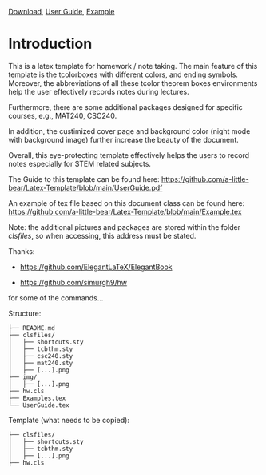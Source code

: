 
[Download](https://github.com/a-little-bear/Latex-Template/releases/tag/alpha), [User Guide](https://github.com/a-little-bear/Latex-Template/blob/main/UserGuide.pdf), [Example](https://github.com/a-little-bear/Latex-Template/blob/main/Example.pdf)

# Introduction

This is a latex template for homework / note taking. The main feature of this template is the tcolorboxes with different colors, and ending symbols. Moreover, the abbreviations of all these tcolor theorem boxes environments help the user effectively records notes during lectures.

Furthermore, there are some additional packages designed for specific courses, e.g., MAT240, CSC240.

In addition, the custimized cover page and background color (night mode with background image) further increase the beauty of the document.

Overall, this eye-protecting template effectively helps the users to record notes especially for STEM related subjects.

The Guide to this template can be found here: https://github.com/a-little-bear/Latex-Template/blob/main/UserGuide.pdf

An example of tex file based on this document class can be found here: https://github.com/a-little-bear/Latex-Template/blob/main/Example.tex

Note: the additional pictures and packages are stored within the folder *clsfiles*, so when accessing, this address must be stated. 

Thanks:

- https://github.com/ElegantLaTeX/ElegantBook

- https://github.com/simurgh9/hw

for some of the commands...

Structure:
```
├── README.md
├── clsfiles/
│   ├── shortcuts.sty
│   ├── tcbthm.sty
│   ├── csc240.sty
│   ├── mat240.sty
│   ├── [...].png
├── img/
│   ├── [...].png
├── hw.cls
├── Examples.tex
└── UserGuide.tex
```

Template (what needs to be copied):
```
├── clsfiles/
│   ├── shortcuts.sty
│   ├── tcbthm.sty
│   ├── [...].png
├── hw.cls
```
